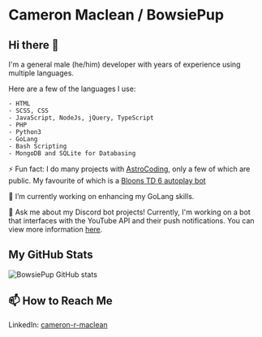 # Cameron Maclean / BowsiePup

## Hi there 👋

I'm a general male (he/him) developer with years of experience using multiple languages.

Here are a few of the languages I use:

```asciidoc
- HTML
- SCSS, CSS
- JavaScript, NodeJs, jQuery, TypeScript
- PHP
- Python3
- GoLang
- Bash Scripting
- MongoDB and SQLite for Databasing
```

⚡ Fun fact: I do many projects with [AstroCoding](https://github.com/AstroCoding "Mark H"), only a few of which are public. My favourite of which is a [Bloons TD 6 autoplay bot](https://github.com/AstroCoding/btd6_autoplay "Click here")


🌱 I’m currently working on enhancing my GoLang skills.

💬 Ask me about my Discord bot projects! Currently, I'm working on a bot that interfaces with the YouTube API and their push notifications. You can view more information [here](https://top.gg/bot/youtube "YoutubeBot on Top.gg").

## My GitHub Stats

![BowsiePup GitHub stats](https://github-readme-stats.vercel.app/api?username=BowsiePup&show_icons=true&theme=dracula)

## 📫 How to Reach Me

LinkedIn: [cameron-r-maclean](https://linkedin.com/in/cameron-r-maclean)